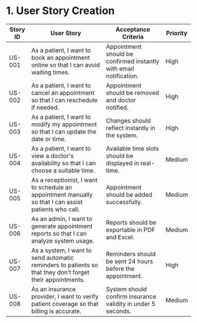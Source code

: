 # 1. User Story Creation

| Story ID  | User Story | Acceptance Criteria | Priority |
|-----------|-----------|----------------------|----------|
| US-001 | As a patient, I want to book an appointment online so that I can avoid waiting times. | Appointment should be confirmed instantly with email notification. | High |
| US-002 | As a patient, I want to cancel an appointment so that I can reschedule if needed. | Appointment should be removed and doctor notified. | High |
| US-003 | As a patient, I want to modify my appointment so that I can update the date or time. | Changes should reflect instantly in the system. | High |
| US-004 | As a patient, I want to view a doctor's availability so that I can choose a suitable time. | Available time slots should be displayed in real-time. | Medium |
| US-005 | As a receptionist, I want to schedule an appointment manually so that I can assist patients who call. | Appointment should be added successfully. | Medium |
| US-006 | As an admin, I want to generate appointment reports so that I can analyze system usage. | Reports should be exportable in PDF and Excel. | Medium |
| US-007 | As a system, I want to send automatic reminders to patients so that they don’t forget their appointments. | Reminders should be sent 24 hours before the appointment. | High |
| US-008 | As an insurance provider, I want to verify patient coverage so that billing is accurate. | System should confirm insurance validity in under 5 seconds. | Medium |
